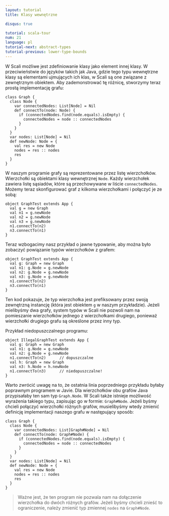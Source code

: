 ```yaml
---
layout: tutorial
title: Klasy wewnętrzne

disqus: true

tutorial: scala-tour
num: 21
language: pl
tutorial-next: abstract-types
tutorial-previous: lower-type-bounds
---
```


W Scali możliwe jest zdefiniowanie klasy jako element innej klasy. W przeciwieństwie do języków takich jak Java, gdzie tego typu wewnętrzne klasy są elementami ujmujących ich klas, w Scali są one związane z zewnętrznym obiektem. Aby zademonstrować tę różnicę, stworzymy teraz prostą implementację grafu:
 
```tut
class Graph {
  class Node {
    var connectedNodes: List[Node] = Nil
    def connectTo(node: Node) {
      if (connectedNodes.find(node.equals).isEmpty) {
        connectedNodes = node :: connectedNodes
      }
    }
  }
  var nodes: List[Node] = Nil
  def newNode: Node = {
    val res = new Node
    nodes = res :: nodes
    res
  }
}
```
 
W naszym programie grafy są reprezentowane przez listę wierzchołków. Wierzchołki są obiektami klasy wewnętrznej `Node`. Każdy wierzchołek zawiera listę sąsiadów, które są przechowywane w liście `connectedNodes`. Możemy teraz skonfigurować graf z kilkoma wierzchołkami i połączyć je ze sobą:
 
```tut
object GraphTest extends App {
  val g = new Graph
  val n1 = g.newNode
  val n2 = g.newNode
  val n3 = g.newNode
  n1.connectTo(n2)
  n3.connectTo(n1)
}
```
 
Teraz wzbogacimy nasz przykład o jawne typowanie, aby można było zobaczyć powiązanie typów wierzchołków z grafem:
 
```tut
object GraphTest extends App {
  val g: Graph = new Graph
  val n1: g.Node = g.newNode
  val n2: g.Node = g.newNode
  val n3: g.Node = g.newNode
  n1.connectTo(n2)
  n3.connectTo(n1)
}
```
 
Ten kod pokazuje, że typ wierzchołka jest prefiksowany przez swoją zewnętrzną instancję (która jest obiektem `g` w naszym przykładzie). Jeżeli mielibyśmy dwa grafy, system typów w Scali nie pozwoli nam na pomieszanie wierzchołków jednego z wierzchołkami drugiego, ponieważ wierzchołki drugiego grafu są określone przez inny typ.

Przykład niedopuszczalnego programu:
 
```tut:fail
object IllegalGraphTest extends App {
  val g: Graph = new Graph
  val n1: g.Node = g.newNode
  val n2: g.Node = g.newNode
  n1.connectTo(n2)      // dopuszczalne
  val h: Graph = new Graph
  val n3: h.Node = h.newNode
  n1.connectTo(n3)      // niedopuszczalne!
}
```
 
Warto zwrócić uwagę na to, że ostatnia linia poprzedniego przykładu byłaby poprawnym programem w Javie. Dla wierzchołków obu grafów Java przypisałaby ten sam typ `Graph.Node`. W Scali także istnieje możliwość wyrażenia takiego typu, zapisując go w formie: `Graph#Node`. Jeżeli byśmy chcieli połączyć wierzchołki różnych grafów, musielibyśmy wtedy zmienić definicję implementacji naszego grafu w następujący sposób:
 
```tut
class Graph {
  class Node {
    var connectedNodes: List[Graph#Node] = Nil
    def connectTo(node: Graph#Node) {
      if (connectedNodes.find(node.equals).isEmpty) {
        connectedNodes = node :: connectedNodes
      }
    }
  }
  var nodes: List[Node] = Nil
  def newNode: Node = {
    val res = new Node
    nodes = res :: nodes
    res
  }
}
```
 
> Ważne jest, że ten program nie pozwala nam na dołączenie wierzchołka do dwóch różnych grafów. Jeżeli byśmy chcieli znieść to ograniczenie, należy zmienić typ zmiennej `nodes` na `Graph#Node`.
